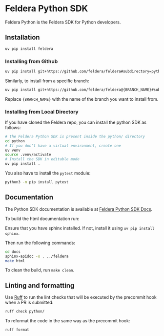 # Feldera Python SDK

Feldera Python is the Feldera SDK for Python developers.

## Installation

```bash
uv pip install feldera
```

### Installing from Github

```bash
uv pip install git+https://github.com/feldera/feldera#subdirectory=python
```

Similarly, to install from a specific branch:

```bash
uv pip install git+https://github.com/feldera/feldera@{BRANCH_NAME}#subdirectory=python
```

Replace `{BRANCH_NAME}` with the name of the branch you want to install from.

### Installing from Local Directory

If you have cloned the Feldera repo, you can install the python SDK as follows:

```bash
# the Feldera Python SDK is present inside the python/ directory
cd python
# If you don't have a virtual environment, create one
uv venv
source .venv/activate
# Install the SDK in editable mode
uv pip install .
```

You also have to install the `pytest` module:

```bash
python3 -m pip install pytest
```

## Documentation

The Python SDK documentation is available at
[Feldera Python SDK Docs](https://docs.feldera.com/python).

To build the html documentation run:

Ensure that you have sphinx installed. If not, install it using `uv pip install sphinx`.

Then run the following commands:

```bash
cd docs
sphinx-apidoc -o . ../feldera
make html
```

To clean the build, run `make clean`.

## Linting and formatting

Use [Ruff] to run the lint checks that will be executed by the
precommit hook when a PR is submitted:

```bash
ruff check python/
```

To reformat the code in the same way as the precommit hook:

```bash
ruff format
```

[Ruff]: https://github.com/astral-sh/ruff
